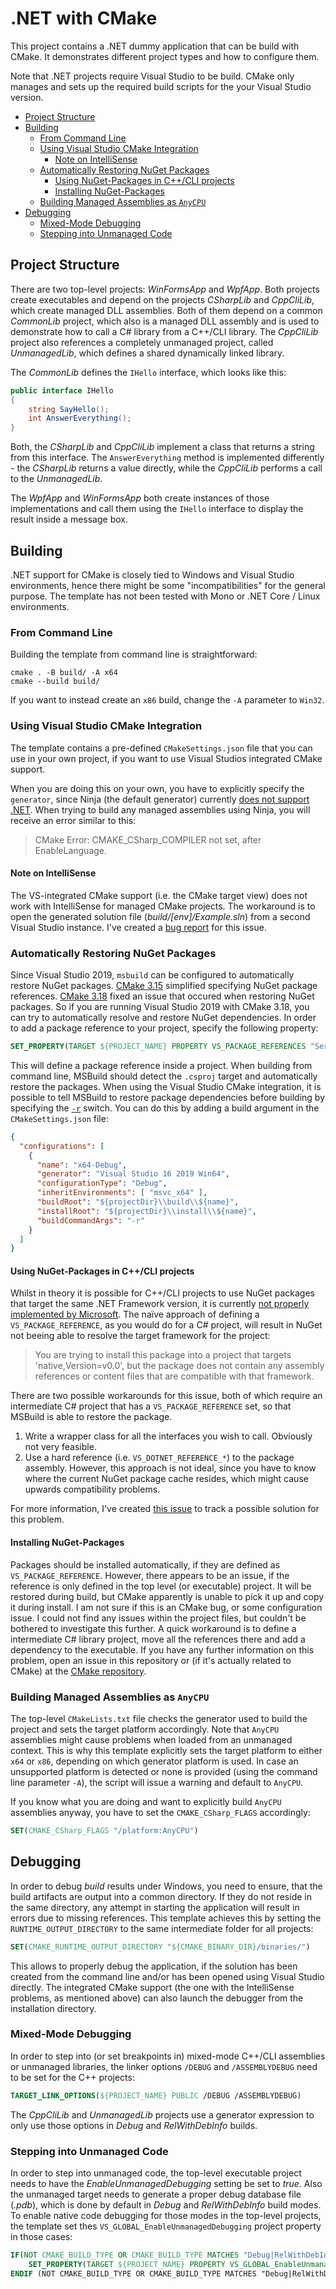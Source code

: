 # .NET with CMake

This project contains a .NET dummy application that can be build with CMake. It demonstrates different project types and how to configure them.

Note that .NET projects require Visual Studio to be build. CMake only manages and sets up the required build scripts for the your Visual Studio version.

- [Project Structure](#project-structure)
- [Building](#building)
    - [From Command Line](#from-command-line)
    - [Using Visual Studio CMake Integration](#using-visual-studio-cmake-integration)
        - [Note on IntelliSense](#note-on-intellisense)
    - [Automatically Restoring NuGet Packages](#automatically-restoring-nuget-packages)
        - [Using NuGet-Packages in C++/CLI projects](#using-nuget-packages-in-ccli-projects)
        - [Installing NuGet-Packages](#installing-nuget-packages)
    - [Building Managed Assemblies as `AnyCPU`](#building-managed-assemblies-as-anycpu)
- [Debugging](#debugging)
    - [Mixed-Mode Debugging](#mixed-mode-debugging)
    - [Stepping into Unmanaged Code](#stepping-into-unmanaged-code)

## Project Structure

There are two top-level projects: *WinFormsApp* and *WpfApp*. Both projects create executables and depend on the projects *CSharpLib* and *CppCliLib*, which create managed DLL assemblies. Both of them depend on a common *CommonLib* project, which also is a managed DLL assembly and is used to demonstrate how to call a C# library from a C++/CLI library. The *CppCliLib* project also references a completely unmanaged project, called *UnmanagedLib*, which defines a shared dynamically linked library.

The *CommonLib* defines the `IHello` interface, which looks like this:

```cs
public interface IHello
{
    string SayHello();
    int AnswerEverything();
}
```

Both, the *CSharpLib* and *CppCliLib* implement a class that returns a string from this interface. The `AnswerEverything` method is implemented differently - the *CSharpLib* returns a value directly, while the *CppCliLib* performs a call to the *UnmanagedLib*.

The *WpfApp* and *WinFormsApp* both create instances of those implementations and call them using the `IHello` interface to display the result inside a message box.

## Building

.NET support for CMake is closely tied to Windows and Visual Studio environments, hence there might be some "incompatibilities" for the general purpose. The template has not been tested with Mono or .NET Core / Linux environments.

### From Command Line

Building the template from command line is straightforward:

```shell
cmake . -B build/ -A x64
cmake --build build/
```

If you want to instead create an `x86` build, change the `-A` parameter to `Win32`.

### Using Visual Studio CMake Integration

The template contains a pre-defined `CMakeSettings.json` file that you can use in your own project, if you want to use Visual Studios integrated CMake support. 

When you are doing this on your own, you have to explicitly specify the `generator`, since Ninja (the default generator) currently [does not support .NET](https://gitlab.kitware.com/cmake/cmake/-/issues/16865). When trying to build any managed assemblies using Ninja, you will receive an error similar to this:

> CMake Error: CMAKE_CSharp_COMPILER not set, after EnableLanguage.

#### Note on IntelliSense

The VS-integrated CMake support (i.e. the CMake target view) does not work with IntelliSense for managed CMake projects. The workaround is to open the generated solution file (*build/[env]/Example.sln*) from a second Visual Studio instance. I've created a [bug report](https://developercommunity2.visualstudio.com/t/1328932) for this issue.

### Automatically Restoring NuGet Packages

Since Visual Studio 2019, `msbuild` can be configured to automatically restore NuGet packages. [CMake 3.15](https://gitlab.kitware.com/cmake/cmake/-/merge_requests/3389) simplified specifying NuGet package references. [CMake 3.18](https://gitlab.kitware.com/cmake/cmake/-/issues/20764) fixed an issue that occured when restoring NuGet packages. So if you are running Visual Studio 2019 with CMake 3.18, you can try to automatically resolve and restore NuGet dependencies. In order to add a package reference to your project, specify the following property:

```cmake
SET_PROPERTY(TARGET ${PROJECT_NAME} PROPERTY VS_PACKAGE_REFERENCES "Serilog_2.9.0;Serilog.Sinks.Console_3.1.1")
```

This will define a package reference inside a project. When building from command line, MSBuild should detect the `.csproj` target and automatically restore the packages. When using the Visual Studio CMake integration, it is possible to tell MSBuild to restore package dependencies before building by specifying the [`-r`](https://docs.microsoft.com/de-de/visualstudio/msbuild/msbuild-command-line-reference) switch. You can do this by adding a build argument in the `CMakeSettings.json` file:

```json
{
  "configurations": [
    {
      "name": "x64-Debug",
      "generator": "Visual Studio 16 2019 Win64",
      "configurationType": "Debug",
      "inheritEnvironments": [ "msvc_x64" ],
      "buildRoot": "${projectDir}\\build\\${name}",
      "installRoot": "${projectDir}\\install\\${name}",
      "buildCommandArgs": "-r"
    }
  ]
}
```

#### Using NuGet-Packages in C++/CLI projects

Whilst in theory it is possible for C++/CLI projects to use NuGet packages that target the same .NET Framework version, it is currently [not properly implemented by Microsoft](https://developercommunity.visualstudio.com/idea/899866/ccli-cant-reference-nuget-packages.html). The naïve approach of defining a `VS_PACKAGE_REFERENCE`, as you would do for a C# project, will result in NuGet not beeing able to resolve the target framework for the project:

> You are trying to install this package into a project that targets 'native,Version=v0.0', but the package does not contain any assembly references or content files that are compatible with that framework.

There are two possible workarounds for this issue, both of which require an intermediate C# project that has a `VS_PACKAGE_REFERENCE` set, so that MSBuild is able to restore the package.

1. Write a wrapper class for all the interfaces you wish to call. Obviously not very feasible.
2. Use a hard reference (i.e. `VS_DOTNET_REFERENCE_*`) to the package assembly. However, this approach is not ideal, since you have to know where the current NuGet package cache resides, which might cause upwards compatibility problems.

For more information, I've created [this issue](https://github.com/Aschratt/DotNetWithCMake/issues/4) to track a possible solution for this problem.

#### Installing NuGet-Packages

Packages should be installed automatically, if they are defined as `VS_PACKAGE_REFERENCE`. However, there appears to be an issue, if the reference is only defined in the top level (or executable) project. It will be restored during build, but CMake apparently is unable to pick it up and copy it during install. I am not sure if this is an CMake bug, or some configuration issue. I could not find any issues within the project files, but couldn't be bothered to investigate this further. A quick workaround is to define a intermediate C# library project, move all the references there and add a dependency to the executable. If you have any further information on this problem, open an issue in this repository or (if it's actually related to CMake) at the [CMake repository](https://gitlab.kitware.com/cmake/cmake/-/issues/).

### Building Managed Assemblies as `AnyCPU`

The top-level `CMakeLists.txt` file checks the generator used to build the project and sets the target platform accordingly. Note that `AnyCPU` assemblies might cause problems when loaded from an unmanaged context. This is why this template explicitly sets the target platform to either `x64` or `x86`, depending on which generator platform is used. In case an unsupported platform is detected or none is provided (using the command line parameter `-A`), the script will issue a warning and default to `AnyCPU`.

If you know what you are doing and want to explicitly build `AnyCPU` assemblies anyway, you have to set the `CMAKE_CSharp_FLAGS` accordingly:

```cmake
SET(CMAKE_CSharp_FLAGS "/platform:AnyCPU")
```

## Debugging

In order to debug *build* results under Windows, you need to ensure, that the build artifacts are output into a common directory. If they do not reside in the same directory, any attempt in starting the application will result in errors due to missing references. This template achieves this by setting the `RUNTIME_OUTPUT_DIRECTORY` to the same intermediate folder for all projects:

```cmake
SET(CMAKE_RUNTIME_OUTPUT_DIRECTORY "${CMAKE_BINARY_DIR}/binaries/")
```

This allows to properly debug the application, if the solution has been created from the command line and/or has been opened using Visual Studio directly. The integrated CMake support (the one with the IntelliSense problems, as mentioned above) can also launch the debugger from the installation directory.

### Mixed-Mode Debugging

In order to step into (or set breakpoints in) mixed-mode C++/CLI assemblies or unmanaged libraries, the linker options `/DEBUG` and `/ASSEMBLYDEBUG` need to be set for the C++ projects:

```cmake
TARGET_LINK_OPTIONS(${PROJECT_NAME} PUBLIC /DEBUG /ASSEMBLYDEBUG)
```

The *CppCliLib* and *UnmanagedLib* projects use a generator expression to only use those options in *Debug* and *RelWithDebInfo* builds.

### Stepping into Unmanaged Code

In order to step into unmanaged code, the top-level executable project needs to have the *EnableUnmanagedDebugging* setting be set to *true*. Also the unmanaged target needs to generate a proper debug database file (*.pdb*), which is done by default in *Debug* and *RelWithDebInfo* build modes. To enable native code debugging for those modes in the top-level projects, the template set thes `VS_GLOBAL_EnableUnmanagedDebugging` project property in those cases:

```cmake
IF(NOT CMAKE_BUILD_TYPE OR CMAKE_BUILD_TYPE MATCHES "Debug|RelWithDebInfo")
    SET_PROPERTY(TARGET ${PROJECT_NAME} PROPERTY VS_GLOBAL_EnableUnmanagedDebugging "true")
ENDIF (NOT CMAKE_BUILD_TYPE OR CMAKE_BUILD_TYPE MATCHES "Debug|RelWithDebInfo")
```